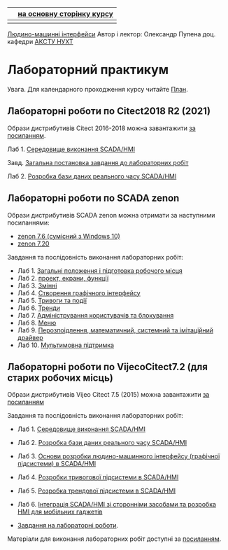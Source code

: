 |      | [на основну сторінку курсу](../README.md) |
| ---- | ----------------------------------------- |
|      |                                           |

[Людино-машинні інтерфейси](https://pupenasan.github.io/hmi/)  Автор і лектор: Олександр Пупена доц. кафедри [АКСТУ НУХТ](http://www.iasu-nuft.pp.ua/) 

# Лабораторний практикум

Увага. Для календарного проходження курсу читайте [План](../план2021.md). 

## Лабораторні роботи по Citect2018 R2 (2021)

Образи дистрибутивів Citect 2016-2018 можна завантажити [за посиланням](https://schneider-electric.app.box.com/s/lgd27nur1rin1hs4x822g8lr6tlr2y82/folder/45604093833).

Лаб 1. [Середовище виконання SCADA/HMI](citect2021/lab1.md)

Завд. [Загальна постановка завдання до лабораторних робіт](citect2021/task.md) 

Лаб 2. [Розробка бази даних реального часу SCADA/HMI](citect2021/lab2.md)

## Лабораторні роботи по SCADA zenon

Образи дистрибутивів SCADA zenon можна отримати за наступними посиланнями:

- [zenon 7.6 (сумісний з Windows 10)](http://download.copadata.com/fileadmin/user_upload/Downloads/installation_cd/zenon760/SP0B36068/zenon760_FinalBuild36068_COPA-DATA.iso)
- [zenon 7.20](http://download.copadata.com/fileadmin/user_upload/Downloads/installation_cd/zenon_720/SP0B20544/zenon720SP0_LanguageBuild20544_COPA-DATA.iso)

Завдання та послідовність виконання лабораторних робіт:

- Лаб 1. [Загальні положення і підготовка робочого місця](zenon/lab1.md)
- Лаб 2. [проект, екрани, функції](zenon/lab2.md)
- Лаб 3. [Змінні](zenon/lab3.md)
- Лаб 4. [Створення графічного інтерфейсу](zenon/lab4.md)
- Лаб 5. [Тривоги та події](zenon/lab5.md)
- Лаб 6. [Тренди](zenon/lab6.md)
- Лаб 7. [Адміністрування користувачів та блокування](zenon/lab7.md)
- Лаб 8. [Меню](zenon/lab8.md)
- Лаб 9. [Перозпоідлення, математичний, системний та імітаційний драйвер](zenon/lab9.md)
- Лаб 10. [Мультимовна підтримка](zenon/lab10.md)

## Лабораторні роботи по VijecoCitect7.2 (для старих робочих місць)

Образи дистрибутивів Vijeo Citect 7.5 (2015) можна завантажити [за посиланням](https://schneider-electric.app.box.com/s/lgd27nur1rin1hs4x822g8lr6tlr2y82/folder/5779419165)

Завдання та послідовність виконання лабораторних робіт:

- Лаб 1. [Середовище виконання SCADA/HMI](citectold/lab1.md)

- Лаб 2. [Розробка бази даних реального часу SCADA/HMI](citectold/lab2.md)

- Лаб 3. [Основи розробки людино-машинного інтерфейсу (графічної підсистеми) в SCADA/HMI](citectold/lab3.md)

- Лаб 4. [Розробки тривогової підсистеми в SCADA/HMI](citectold/lab4.md)

- Лаб 5. [Розробка трендової підсистеми в SCADA/HMI](citectold/lab5.md)

- Лаб 6. [Інтеграція SCADA/HMI зі сторонніми засобами та розробка HMI для мобільних гаджетів](citectold/lab6.md) 

- [Завдання на лабораторні роботи](citectold/task.md).

Матеріали для виконання лабораторних робіт доступні за [посиланням](https://drive.google.com/drive/folders/1Hxq-XNS5WW4BWzxzUgkIgO2EuIVaJO6h?usp=sharing).

